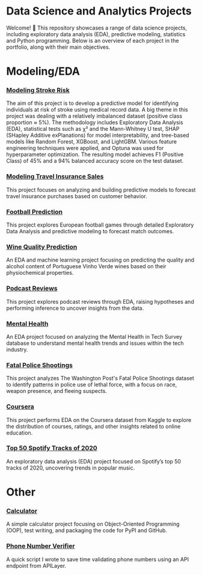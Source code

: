 # Data Science and Analytics Projects

Welcome! 👋 This repository showcases a range of data science projects, including exploratory data analysis (EDA), predictive modeling, statistics and Python programming. Below is an overview of each project in the portfolio, along with their main objectives.

# Modeling/EDA
### [Modeling Stroke Risk](https://github.com/Jpooouks/Stroke-Risk)

The aim of this project is to develop a predictive model for identifying individuals at risk of stroke using medical record data. A big theme in this project was dealing with a relatively imbalanced dataset (positive class proportion ≈ 5%). The methodology includes Exploratory Data Analysis (EDA), statistical tests such as χ² and the Mann-Whitney U test, SHAP (SHapley Additive exPlanations) for model interpretability, and tree-based models like Random Forest, XGBoost, and LightGBM. Various feature engineering techniques were applied, and Optuna was used for hyperparameter optimization. The resulting model achieves F1 (Positive Class) of 45% and a 94% balanced accuracy score on the test dataset.


### [Modeling Travel Insurance Sales](https://github.com/Jpooouks/Travel-Insurance-Prediction)  
This project focuses on analyzing and building predictive models to forecast travel insurance purchases based on customer behavior.

### [Football Prediction](https://github.com/Jpooouks/football_prediction)  
This project explores European football games through detailed Exploratory Data Analysis and predictive modeling to forecast match outcomes.


### [Wine Quality Prediction](https://github.com/Jpooouks/wine_quality_prediction)  
An EDA and machine learning project focusing on predicting the quality and alcohol content of Portuguese Vinho Verde wines based on their physiochemical properties.


### [Podcast Reviews](https://github.com/Jpooouks/podcast_reviews)  
This project explores podcast reviews through EDA, raising hypotheses and performing inference to uncover insights from the data.


### [Mental Health](https://github.com/Jpooouks/mental-health-eda)  
An EDA project focused on analyzing the Mental Health in Tech Survey database to understand mental health trends and issues within the tech industry.

### [Fatal Police Shootings](https://github.com/Jpooouks/fatal-police-shooting-eda)  
This project analyzes The Washington Post's Fatal Police Shootings dataset to identify patterns in police use of lethal force, with a focus on race, weapon presence, and fleeing suspects.

### [Coursera](https://github.com/Jpooouks/coursera-eda)  
This project performs EDA on the Coursera dataset from Kaggle to explore the distribution of courses, ratings, and other insights related to online education.

### [Top 50 Spotify Tracks of 2020](https://github.com/Jpooouks/top-50-spotify-eda)  
An exploratory data analysis (EDA) project focused on Spotify’s top 50 tracks of 2020, uncovering trends in popular music.

# Other

### [Calculator](https://github.com/Jpooouks/calculator)  
A simple calculator project focusing on Object-Oriented Programming (OOP), test writing, and packaging the code for PyPI and GitHub.


### [Phone Number Verifier](https://github.com/Jpooouks/Phone-Verifier)
A quick script I wrote to save time validating phone numbers using an API endpoint from APILayer.

